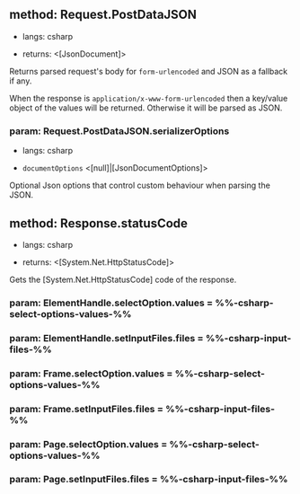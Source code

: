 ## method: Request.PostDataJSON
* langs: csharp
- returns: <[JsonDocument]>

Returns parsed request's body for `form-urlencoded` and JSON as a fallback if any.

When the response is `application/x-www-form-urlencoded` then a key/value object of the values will be returned.
Otherwise it will be parsed as JSON.

### param: Request.PostDataJSON.serializerOptions
* langs: csharp
- `documentOptions` <[null]|[JsonDocumentOptions]>

Optional Json options that control custom behaviour when parsing the JSON.

## method: Response.statusCode
* langs: csharp
- returns: <[System.Net.HttpStatusCode]>

Gets the [System.Net.HttpStatusCode] code of the response.

### param: ElementHandle.selectOption.values = %%-csharp-select-options-values-%%
### param: ElementHandle.setInputFiles.files = %%-csharp-input-files-%%

### param: Frame.selectOption.values = %%-csharp-select-options-values-%%
### param: Frame.setInputFiles.files = %%-csharp-input-files-%%

### param: Page.selectOption.values = %%-csharp-select-options-values-%%
### param: Page.setInputFiles.files = %%-csharp-input-files-%%
